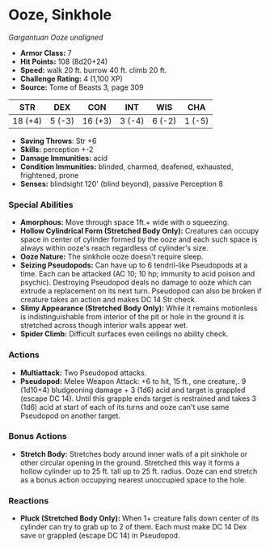 # Ooze, Sinkhole

*Gargantuan* *Ooze* *unaligned*

- **Armor Class:** 7
- **Hit Points:** 108 (8d20+24)
- **Speed:** walk 20 ft. burrow 40 ft. climb 20 ft.
- **Challenge Rating:** 4 (1,100 XP)
- **Source:** Tome of Beasts 3, page 309

| STR | DEX | CON | INT | WIS | CHA |
| --- | --- | --- | --- | --- | --- |
| 18 (+4) | 5 (-3) | 16 (+3) | 3 (-4) | 6 (-2) | 1 (-5) |

- **Saving Throws**: Str +6
- **Skills:** perception +-2
- **Damage Immunities:** acid 
- **Condition Immunities:** blinded, charmed, deafened, exhausted, frightened, prone
- **Senses:** blindsight 120' (blind beyond), passive Perception 8

### Special Abilities

- **Amorphous:** Move through space 1ft.+ wide with o squeezing.
- **Hollow Cylindrical Form (Stretched Body Only):** Creatures can occupy space in center of cylinder formed by the ooze and each such space is always within ooze's reach regardless of cylinder's size.
- **Ooze Nature:** The sinkhole ooze doesn't require sleep.
- **Seizing Pseudopods:** Can have up to 6 tendril-like Pseudopods at a time. Each can be attacked (AC 10; 10 hp; immunity to acid poison and psychic). Destroying Pseudopod deals no damage to ooze which can extrude a replacement on its next turn. Pseudopod can also be broken if creature takes an action and makes DC 14 Str check.
- **Slimy Appearance (Stretched Body Only):** While it remains motionless is indistinguishable from interior of the pit or hole in the ground it is stretched across though interior walls appear wet.
- **Spider Climb:** Difficult surfaces even ceilings no ability check.

### Actions

- **Multiattack:** Two Pseudopod attacks.
- **Pseudopod:** Melee Weapon Attack: +6 to hit, 15 ft., one creature,. 9 (1d10+4) bludgeoning damage + 3 (1d6) acid and target is grappled (escape DC 14). Until this grapple ends target is restrained and takes 3 (1d6) acid at start of each of its turns and ooze can't use same Pseudopod on another target.

### Bonus Actions

- **Stretch Body:** Stretches body around inner walls of a pit sinkhole or other circular opening in the ground. Stretched this way it forms a hollow cylinder up to 25 ft. tall up to 25 ft. radius. Ooze can end stretch as a bonus action occupying nearest unoccupied space to the hole.

### Reactions

- **Pluck (Stretched Body Only):** When 1+ creature falls down center of its cylinder can try to grab up to 2 of them. Each must make DC 14 Dex save or grappled (escape DC 14) in Pseudopod.


